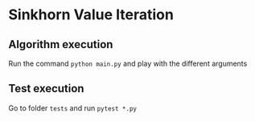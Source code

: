 # Sinkhorn Value Iteration

## Algorithm execution

Run the command `python main.py` and play with the different arguments

## Test execution

Go to folder `tests` and run `pytest *.py`
